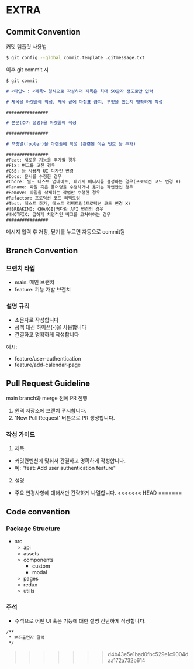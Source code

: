 # EXTRA

## Commit Convention

커밋 템플릿 사용법

```bash
$ git config --global commit.template .gitmessage.txt
```

이후 git commit 시

```bash
$ git commit
```

```markdown
# <타입> : <제목> 형식으로 작성하며 제목은 최대 50글자 정도로만 입력

# 제목을 아랫줄에 작성, 제목 끝에 마침표 금지, 무엇을 했는지 명확하게 작성

################

# 본문(추가 설명)을 아랫줄에 작성

################

# 꼬릿말(footer)을 아랫줄에 작성 (관련된 이슈 번호 등 추가)

################
#Feat: 새로운 기능을 추가할 경우
#Fix: 버그를 고친 경우
#CSS: 등 사용자 UI 디자인 변경
#Docs: 문서를 수정한 경우
#Chore: 빌드 테스트 업데이트, 패키지 매니저를 설정하는 경우(프로덕션 코드 변경 X)
#Rename: 파일 혹은 폴더명을 수정하거나 옮기는 작업만인 경우
#Remove: 파일을 삭제하는 작업만 수행한 경우
#Refactor: 프로덕션 코드 리팩토링
#Test: 테스트 추가, 테스트 리팩토링(프로덕션 코드 변경 X)
#!BREAKING: CHANGE|커다란 API 변경의 경우
#!HOTFIX: 급하게 치명적인 버그를 고쳐야하는 경우
################
```

메시지 입력 후 저장, 닫기를 누르면 자동으로 commit됨

## Branch Convention

### 브랜치 타입

- main: 메인 브랜치
- feature: 기능 개발 브랜치

### 설명 규칙

- 소문자로 작성합니다
- 공백 대신 하이픈(-)을 사용합니다
- 간결하고 명확하게 작성합니다

예시:

- feature/user-authentication
- feature/add-calendar-page

## Pull Request Guideline

main branch와 merge 전에 PR 진행

1. 원격 저장소에 브랜치 푸시합니다.
2. 'New Pull Request' 버튼으로 PR 생성합니다.

### 작성 가이드

1. 제목

- 커밋컨벤션에 맞춰서 간결하고 명확하게 작성합니다.
- 예: "feat: Add user authentication feature"

2. 설명

- 주요 변경사항에 대해서만 간략하게 나열합니다.
<<<<<<< HEAD
=======

## Code convention

### Package Structure

- src
  - api
  - assets
  - components
    - custom
    - modal
  - pages
  - redux
  - utills

### 주석
- 주석으로 어떤 UI 혹은 기능에 대한 설명 간단하게 작성합니다.

```bash
/**
 * 보조출연자 달력
 */
```
>>>>>>> d4b43e5e1bad0fbc529e1c9004daa172a732b614

